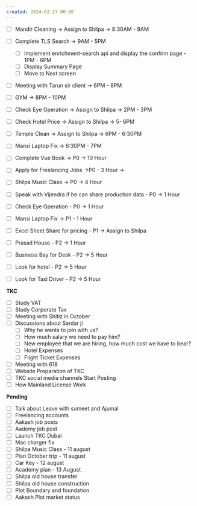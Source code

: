 ```yaml
---
created: 2024-02-27 00:08
---
```


- [ ] Mandir Cleaning -> Assign to Shilpa -> 8:30AM - 9AM
- [ ] Complete TLS Search -> 9AM - 5PM
	- [ ] Implement enrichment-search api and display the confirm page - 1PM - 6PM
	- [ ] Display Summary Page 
	- [ ] Move to Next screen
- [ ] Meeting with Tarun sir client -> 6PM - 8PM
- [ ] GYM -> 8PM - 10PM


- [ ] Check Eye Operation -> Assign to Shilpa -> 2PM - 3PM
- [ ] Check Hotel Price -> Assign to Shilpa -> 5- 6PM
- [ ] Temple Clean -> Assign to Shilpa -> 6PM - 6:30PM 
- [ ] Mansi Laptop Fix -> 6:30PM - 7PM







- [ ] Complete Vue Book -> P0 -> 10 Hour 
- [ ] Apply for Freelancing Jobs ->P0 - 3 Hour -> 
- [ ] Shilpa Music Class -> P0 -> 4 Hour
- [ ] Speak with Vijendra if he can share production data - P0 -> 1 Hour
- [ ] Check Eye Operation - P0 -> 1 Hour
- [ ] Mansi Laptop Fix -> P1 - 1 Hour
- [ ] Excel Sheet Share for pricing - P1 -> Assign to Shilpa
- [ ] Prasad House - P2 -> 1 Hour 
- [ ] Business Bay for Desk - P2 -> 5 Hour
- [ ] Look for hotel - P2 -> 5 Hour
- [ ] Look for Taxi Driver - P2 -> 5 Hour





**TKC**

- [ ] Study VAT
- [ ] Study Corporate Tax
- [ ] Meeting with Shitiz in October
- [ ] Discussions about Sardar ji
	- [ ] Why he wants to join with us?
	- [ ] How much salary we need to pay him?
	- [ ] New employee that we are hiring, how much cost we have to bear?
	- [ ] Hotel Expenses
	- [ ] Flight Ticket Expenses
- [ ] Meeting with 618
- [ ] Website Preparation of TKC
- [ ] TKC social media channels Start Posting
- [ ] How Mainland License Work

**Pending**

- [ ] Talk about Leave with sumeet and Ajumal
- [ ] Freelancing accounts
- [ ] Aakash job posts
- [ ] Aademy job post
- [ ] Launch TKC Dubai
- [ ] Mac charger fix
- [ ] Shilpa Music Class - 11 august 
- [ ] Plan October trip - 11 august
- [ ] Car Key - 12 august
- [ ] Academy plan - 13 August
- [ ] Shilpa old house transfer
- [ ] Shilpa old house construction
- [ ] Plot Boundary and foundation 
- [ ] Aakash Plot market status
